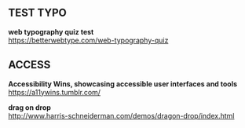 ## TEST TYPO

**web typography quiz test**  
https://betterwebtype.com/web-typography-quiz


## ACCESS

**Accessibility Wins, showcasing accessible user interfaces and tools**  
https://a11ywins.tumblr.com/

**drag on drop**  
http://www.harris-schneiderman.com/demos/dragon-drop/index.html

